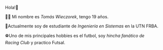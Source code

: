 Hola!👋 

🙋‍♂️ Mi nombre es *Tomás Wieczorek*, tengo 19 años.

📖Actualmente soy de estudiante de *Ingeniería en Sistemas* en la UTN FRBA.

⚽️Uno de mis principales hobbies es el futbol, soy *hincha fanático de Racing Club* y practico Futsal.

